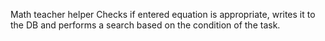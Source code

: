 Math teacher helper Checks if entered equation is appropriate, writes it to the DB and performs a search based on the condition of the task.
